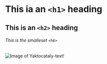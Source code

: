 # This ia an `<h1>` heading
## This is an `<h2>` heading
###### This is the smalleset `<h6>`
![Image of Yaktocat](https://octodex.github.com/images/yaktocat.png)aly-text!
